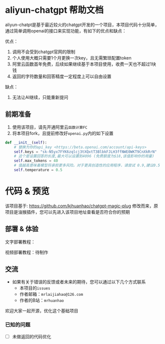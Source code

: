 # aliyun-chatgpt 帮助文档

aliyun-chatpt是基于最近较火的chatgpt开发的一个项目，本项目代码十分简单，
通过简单调用openai的接口来实现功能，有如下的优点和缺点：

优点：
1. 调用不会受到chatgpt官网的限制
2. 个人使用大概只需要1个月更换一次key，且无需繁琐配置token
3. 阿里云函数首年免费，后续如果继续基于本项目使用，收费一天也不超过1块钱
4. 返回的字符数量和回答精度一定程度上可以自由设置

缺点：
1. 无法让AI继续，只能重新提问



## 前期准备
1. 使用该项目，请先开通阿里云`函数计算FC`
2. 将本项目fork，且提前修改好`openai.py`内的如下设置
```python
def __init__(self):
    # 替换为你的api_key <https://beta.openai.com/account/api-keys>
    self.keys = "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"
    # 这个是设置回答的长度,最大可以设置到4096 (免费额度为$18,该值影响你的用量)
    self.max_tokens = 40
    # 值越高意味着模型将承担更多风险。对于更具创造性的应用程序，请尝试 0.9,建议0.5-0.6
    self.temperature = 0.5
```

# 代码 & 预览
该项目基于: https://github.com/kjhuanhao/chatgpt-magic-plug
修改而来，原项目是油猴插件，您可以先进入该项目地址查看是否符合你的预期


## 部署 & 体验
文字部署教程：

视频部署教程：待制作





## 交流
- 如果有关于错误的反馈或者未来的期待，您可以通过以下几个方式联系
  - 本项目的`issues`
  - 作者邮箱：`mrlaijiahao@126.com`
  - 作者的B站：`mrhuanhao`

欢迎大家一起开源，优化这个基础项目

### 已知的问题
-[ ] 未做返回的代码优化
